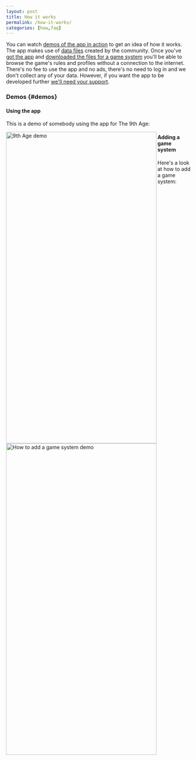 ```yaml
---
layout: post
title: How it works
permalink: /how-it-works/
categories: [how,faq]
---
```


You can watch [demos of the app in action](/how-it-works/#demos) to get an idea of how it works. The app makes use of [data files](/game-system-files) created by the community. Once you've [got the app](/download-it) and [downloaded the files for a game system](/how-to-add-a-game-system) you'll be able to browse the game's rules and profiles without a connection to the internet. There's no fee to use the app and no ads, there's no need to log in and we don't collect any of your data. However, if you want the app to be developed further [we'll need your support](/support-us).

### Demos {#demos}
#### Using the app
This is a demo of somebody using the app for The 9th Age:

<img align="left" width="411" height="852" src="{{ site.baseurl }}/assets/image/9thAgeDemo.gif" title="9th Age demo">  

#### Adding a game system
Here's a look at how to add a game system:

<img align="left" width="411" height="852" src="{{ site.baseurl }}/assets/image/AddGameSystemDemo.gif" title="How to add a game system demo">  
